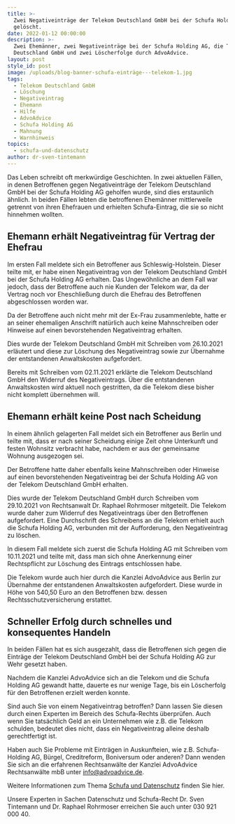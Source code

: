 ```yaml
---
title: >-
  Zwei Negativeinträge der Telekom Deutschland GmbH bei der Schufa Holding AG
  gelöscht.
date: 2022-01-12 00:00:00
description: >-
  Zwei Ehemänner, zwei Negativeinträge bei der Schufa Holding AG, die Telekom
  Deutschland GmbH und zwei Löscherfolge durch AdvoAdvice.
layout: post
style_id: post
image: /uploads/blog-banner-schufa-einträge---telekom-1.jpg
tags:
  - Telekom Deutschland GmbH
  - Löschung
  - Negativeintrag
  - Ehemann
  - Hilfe
  - AdvoAdvice
  - Schufa Holding AG
  - Mahnung
  - Warnhinweis
topics:
  - schufa-und-datenschutz
author: dr-sven-tintemann
---
```

Das Leben schreibt oft merkwürdige Geschichten. In zwei aktuellen Fällen, in denen Betroffenen gegen Negativeinträge der Telekom Deutschland GmbH bei der Schufa Holding AG geholfen wurde, sind dies erstaunlich ähnlich. In beiden Fällen lebten die betroffenen Ehemänner mittlerweile getrennt von ihren Ehefrauen und erhielten Schufa-Eintrag, die sie so nicht hinnehmen wollten.

## Ehemann erhält Negativeintrag für Vertrag der Ehefrau

Im ersten Fall meldete sich ein Betroffener aus Schleswig-Holstein. Dieser teilte mit, er habe einen Negativeintrag von der Telekom Deutschland GmbH bei der Schufa Holding AG erhalten. Das Ungewöhnliche an dem Fall war jedoch, dass der Betroffene auch nie Kunden der Telekom war, da der Vertrag noch vor Eheschließung durch die Ehefrau des Betroffenen abgeschlossen worden war.&nbsp;

Da der Betroffene auch nicht mehr mit der Ex-Frau zusammenlebte, hatte er an seiner ehemaligen Anschrift natürlich auch keine Mahnschreiben oder Hinweise auf einen bevorstehenden Negativeintrag erhalten.&nbsp;

Dies wurde der Telekom Deutschland GmbH mit Schreiben vom 26.10.2021 erläutert und diese zur Löschung des Negativeintrag sowie zur Übernahme der entstandenen Anwaltskosten aufgefordert.&nbsp;

Bereits mit Schreiben vom 02.11.2021 erklärte die Telekom Deutschland GmbH den Widerruf des Negativeintrags. Über die entstandenen Anwaltskosten wird aktuell noch gestritten, da die Telekom diese bisher nicht komplett übernehmen will.&nbsp;

## Ehemann erhält keine Post nach Scheidung

In einem ähnlich gelagerten Fall meldet sich ein Betroffener aus Berlin und teilte mit, dass er nach seiner Scheidung einige Zeit ohne Unterkunft und festen Wohnsitz verbracht habe, nachdem er aus der gemeinsame Wohnung ausgezogen sei.&nbsp;

Der Betroffene hatte daher ebenfalls keine Mahnschreiben oder Hinweise auf einen bevorstehenden Negativeintrag bei der Schufa Holding AG von der Telekom Deutschland GmbH erhalten.&nbsp;

Dies wurde der Telekom Deutschland GmbH durch Schreiben vom 29.10.2021 von Rechtsanwalt Dr. Raphael Rohrmoser mitgeteilt. Die Telekom wurde daher zum Widerruf des Negativeintrags über den Betroffenen aufgefordert. Eine Durchschrift des Schreibens an die Telekom erhielt auch die Schufa Holding AG, verbunden mit der Aufforderung, den Negativeintrag zu löschen.&nbsp;

In diesem Fall meldete sich zuerst die Schufa Holding AG mit Schreiben vom 10.11.2021 und teilte mit, dass man sich ohne Anerkennung einer Rechtspflicht zur Löschung des Eintrags entschlossen habe.&nbsp;

Die Telekom wurde auch hier durch die Kanzlei AdvoAdvice aus Berlin zur Übernahme der entstandenen Anwaltskosten aufgefordert. Diese wurde in Höhe von 540,50 Euro an den Betroffenen bzw. dessen Rechtsschutzversicherung erstattet.&nbsp;

## Schneller Erfolg durch schnelles und konsequentes Handeln

In beiden Fällen hat es sich ausgezahlt, dass die Betroffenen sich gegen die Einträge der Telekom Deutschland GmbH bei der Schufa Holding AG zur Wehr gesetzt haben.&nbsp;

Nachdem die Kanzlei AdvoAdvice sich an die Telekom und die Schufa Holding AG gewandt hatte, dauerte es nur wenige Tage, bis ein Löscherfolg für den Betroffenen erzielt werden konnte.&nbsp;

Sind auch Sie von einem Negativeintrag betroffen? Dann lassen Sie diesen durch einen Experten im Bereich des Schufa-Rechts überprüfen. Auch wenn Sie tatsächlich Geld an ein Unternehmen wie z.B. die Telekom schulden, bedeutet dies nicht, dass ein Negativeintrag alleine deshalb gerechtfertigt ist.&nbsp;

Haben auch Sie Probleme mit Einträgen in Auskunfteien, wie z.B. Schufa-Holding AG, Bürgel, Creditreform, Boniversum oder anderen? Dann wenden Sie sich an die erfahrenen Rechtsanwälte der Kanzlei AdvoAdvice Rechtsanwälte mbB unter [info@advoadvice.de](mailto:info@advoadvice.de).

Weitere Informationen zum Thema [Schufa und Datenschutz](/themen/schufa-und-datenschutz/)&nbsp;finden Sie hier.&nbsp;

Unsere Experten in Sachen Datenschutz und Schufa-Recht Dr. Sven Tintemann und Dr. Raphael Rohrmoser erreichen Sie auch unter 030 921 000 40.